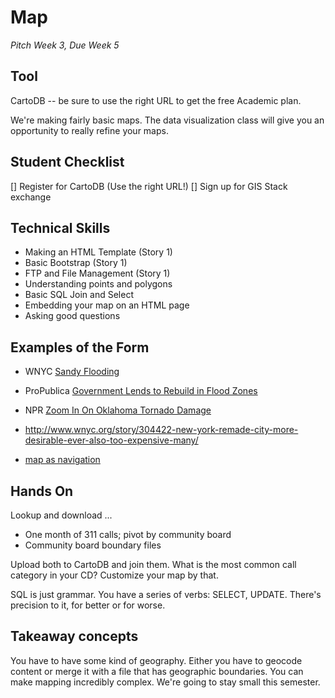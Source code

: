 # Map
*Pitch Week 3, Due Week 5*

## Tool
CartoDB -- be sure to use the right URL to get the free Academic plan.

We're making fairly basic maps. The data visualization class will give you an opportunity to really refine your maps.

## Student Checklist
[] Register for CartoDB (Use the right URL!)
[] Sign up for GIS Stack exchange

## Technical Skills
+ Making an HTML Template (Story 1)
+ Basic Bootstrap (Story 1)
+ FTP and File Management (Story 1)
+ Understanding points and polygons
+ Basic SQL Join and Select
+ Embedding your map on an HTML page
+ Asking good questions

## Examples of the Form
+ WNYC [Sandy Flooding](http://project.wnyc.org/flooding-sandy-new/#12.00/40.7378/-74.07020)
+ ProPublica [Government Lends to Rebuild in Flood Zones](http://projects.propublica.org/sandy-sba/)

+ NPR [Zoom In On Oklahoma Tornado Damage](http://apps.npr.org/moore-oklahoma-tornado-damage/)

+ <http://www.wnyc.org/story/304422-new-york-remade-city-more-desirable-ever-also-too-expensive-many/>

+ [map as navigation](http://www.telegraph.co.uk/news/worldnews/asia/japan/9134487/Graphic-Aftermath-of-Japan-earthquake-and-tsunami-and-Fukushima.html)

## Hands On

Lookup and download ...

+ One month of 311 calls; pivot by community board
+ Community board boundary files

Upload both to CartoDB and join them. What is the most common call category in your CD? Customize your map by that. 

SQL is just grammar. You have a series of verbs: SELECT, UPDATE. There's precision to it, for better or for worse. 

## Takeaway concepts
You have to have some kind of geography. Either you have to geocode content or merge it with a file that has geographic boundaries. You can make mapping incredibly complex. We're going to stay small this semester.
